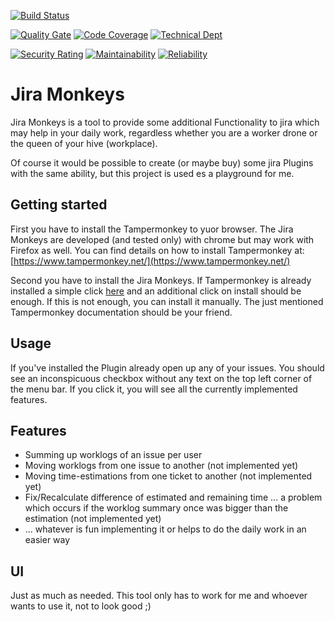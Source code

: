 [![Build Status](https://dev.azure.com/MarianoMertinat/MarianoMertinat/_apis/build/status/marmer.jira-monkeys?branchName=master)](https://dev.azure.com/MarianoMertinat/MarianoMertinat/_build/latest?definitionId=1&branchName=master)
 
[![Quality Gate](https://sonarcloud.io/api/project_badges/measure?project=io.github.marmer.utils.jira-monkeys:jira-monkeys&metric=alert_status)](https://sonarcloud.io/dashboard?id=io.github.marmer.utils.jira-monkeys:jira-monkeys)
[![Code Coverage](https://sonarcloud.io/api/project_badges/measure?project=io.github.marmer.utils.jira-monkeys:jira-monkeys&metric=coverage)](https://sonarcloud.io/component_measures?id=io.github.marmer.utils.jira-monkeys:jira-monkeys&metric=Coverage)
[![Technical Dept](https://sonarcloud.io/api/project_badges/measure?project=io.github.marmer.utils.jira-monkeys:jira-monkeys&metric=sqale_index)](https://sonarcloud.io/project/issues?facetMode=effort&id=io.github.marmer.utils.jira-monkeys:jira-monkeys&resolved=false&types=CODE_SMELL)

[![Security Rating](https://sonarcloud.io/api/project_badges/measure?project=io.github.marmer.utils.jira-monkeys:jira-monkeys&metric=security_rating)](https://sonarcloud.io/component_measures?id=io.github.marmer.utils.jira-monkeys:jira-monkeys&metric=Security)
[![Maintainability](https://sonarcloud.io/api/project_badges/measure?project=io.github.marmer.utils.jira-monkeys:jira-monkeys&metric=sqale_rating)](https://sonarcloud.io/component_measures?id=io.github.marmer.utils.jira-monkeys:jira-monkeys&metric=Maintainability)
[![Reliability](https://sonarcloud.io/api/project_badges/measure?project=io.github.marmer.utils.jira-monkeys:jira-monkeys&metric=reliability_rating)](https://sonarcloud.io/component_measures?id=io.github.marmer.utils.jira-monkeys:jira-monkeys&metric=Reliability)

Jira Monkeys
============

Jira Monkeys is a tool to provide some additional Functionality to jira which may help in your daily work, regardless whether you are a worker drone or the queen of your hive (workplace).

Of course it would be possible to create (or maybe buy) some jira Plugins with the same ability, but this project is used es a playground for me.

Getting started
---------------
First you have to install the Tampermonkey to yuor browser. The Jira Monkeys are developed (and tested only) with chrome but may work with Firefox as well.
You can find details on how to install Tampermonkey at: [https://www.tampermonkey.net/](https://www.tampermonkey.net/)

Second you have to install the Jira Monkeys. If Tampermonkey is already installed a simple click [here](https://github.com/marmer/jira-monkeys/raw/master/dist/jira-monkeys.user.js) and an additional click on install should be enough. If this is not enough, you can install it manually. The just mentioned Tampermonkey documentation should be your friend.   

Usage
-----
If you've installed the Plugin already open up any of your issues. You should see an inconspicuous checkbox without any text on the top left corner of the menu bar. If you click it, you will see all the currently implemented features.

Features
--------
- Summing up worklogs of an issue per user
- Moving worklogs from one issue to another (not implemented yet)
- Moving time-estimations from one ticket to another (not implemented yet)
- Fix/Recalculate difference of estimated and remaining time ... a problem which occurs if the worklog summary once was bigger than the estimation (not implemented yet)
- ... whatever is fun implementing it or helps to do the daily work in an easier way

UI
--
Just as much as needed. This tool only has to work for me and whoever wants to use it, not to look good ;)
